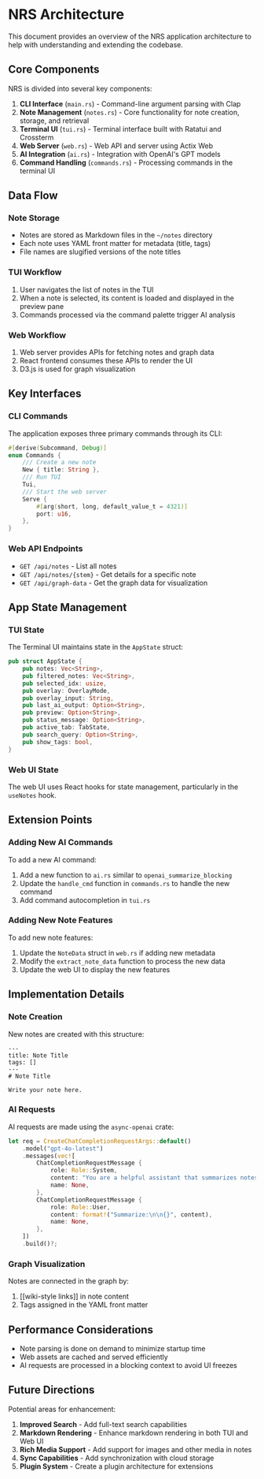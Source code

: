 # NRS Architecture

This document provides an overview of the NRS application architecture to help with understanding and extending the codebase.

## Core Components

NRS is divided into several key components:

1. **CLI Interface** (`main.rs`) - Command-line argument parsing with Clap
2. **Note Management** (`notes.rs`) - Core functionality for note creation, storage, and retrieval
3. **Terminal UI** (`tui.rs`) - Terminal interface built with Ratatui and Crossterm
4. **Web Server** (`web.rs`) - Web API and server using Actix Web
5. **AI Integration** (`ai.rs`) - Integration with OpenAI's GPT models
6. **Command Handling** (`commands.rs`) - Processing commands in the terminal UI

## Data Flow

### Note Storage

- Notes are stored as Markdown files in the `~/notes` directory
- Each note uses YAML front matter for metadata (title, tags)
- File names are slugified versions of the note titles

### TUI Workflow

1. User navigates the list of notes in the TUI
2. When a note is selected, its content is loaded and displayed in the preview pane
3. Commands processed via the command palette trigger AI analysis

### Web Workflow

1. Web server provides APIs for fetching notes and graph data
2. React frontend consumes these APIs to render the UI
3. D3.js is used for graph visualization

## Key Interfaces

### CLI Commands

The application exposes three primary commands through its CLI:

```rust
#[derive(Subcommand, Debug)]
enum Commands {
    /// Create a new note
    New { title: String },
    /// Run TUI
    Tui,
    /// Start the web server
    Serve {
        #[arg(short, long, default_value_t = 4321)]
        port: u16,
    },
}
```

### Web API Endpoints

- `GET /api/notes` - List all notes
- `GET /api/notes/{stem}` - Get details for a specific note
- `GET /api/graph-data` - Get the graph data for visualization

## App State Management

### TUI State

The Terminal UI maintains state in the `AppState` struct:

```rust
pub struct AppState {
    pub notes: Vec<String>,
    pub filtered_notes: Vec<String>,
    pub selected_idx: usize,
    pub overlay: OverlayMode,
    pub overlay_input: String,
    pub last_ai_output: Option<String>,
    pub preview: Option<String>,
    pub status_message: Option<String>,
    pub active_tab: TabState,
    pub search_query: Option<String>,
    pub show_tags: bool,
}
```

### Web UI State

The web UI uses React hooks for state management, particularly in the `useNotes` hook.

## Extension Points

### Adding New AI Commands

To add a new AI command:

1. Add a new function to `ai.rs` similar to `openai_summarize_blocking`
2. Update the `handle_cmd` function in `commands.rs` to handle the new command
3. Add command autocompletion in `tui.rs`

### Adding New Note Features

To add new note features:

1. Update the `NoteData` struct in `web.rs` if adding new metadata
2. Modify the `extract_note_data` function to process the new data
3. Update the web UI to display the new features

## Implementation Details

### Note Creation

New notes are created with this structure:

```
---
title: Note Title
tags: []
---
# Note Title

Write your note here.
```

### AI Requests

AI requests are made using the `async-openai` crate:

```rust
let req = CreateChatCompletionRequestArgs::default()
    .model("gpt-4o-latest")
    .messages(vec![
        ChatCompletionRequestMessage {
            role: Role::System,
            content: "You are a helpful assistant that summarizes notes.".to_string(),
            name: None,
        },
        ChatCompletionRequestMessage {
            role: Role::User,
            content: format!("Summarize:\n\n{}", content),
            name: None,
        },
    ])
    .build()?;
```

### Graph Visualization

Notes are connected in the graph by:

1. [[wiki-style links]] in note content
2. Tags assigned in the YAML front matter

## Performance Considerations

- Note parsing is done on demand to minimize startup time
- Web assets are cached and served efficiently
- AI requests are processed in a blocking context to avoid UI freezes

## Future Directions

Potential areas for enhancement:

1. **Improved Search** - Add full-text search capabilities
2. **Markdown Rendering** - Enhance markdown rendering in both TUI and Web UI
3. **Rich Media Support** - Add support for images and other media in notes
4. **Sync Capabilities** - Add synchronization with cloud storage
5. **Plugin System** - Create a plugin architecture for extensions